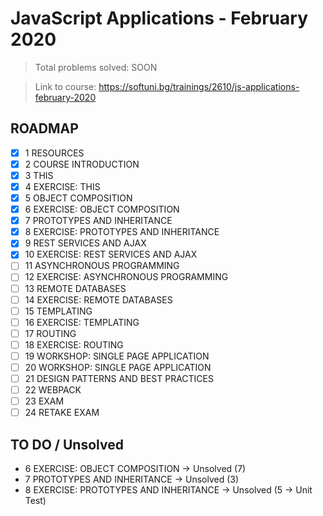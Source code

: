 # JavaScript Applications - February 2020

> Total problems solved: SOON

> Link to course: https://softuni.bg/trainings/2610/js-applications-february-2020

## ROADMAP

-   [x] 1 RESOURCES
-   [x] 2 COURSE INTRODUCTION
-   [x] 3 THIS
-   [x] 4 EXERCISE: THIS
-   [x] 5 OBJECT COMPOSITION
-   [x] 6 EXERCISE: OBJECT COMPOSITION
-   [x] 7 PROTOTYPES AND INHERITANCE
-   [x] 8 EXERCISE: PROTOTYPES AND INHERITANCE
-   [x] 9 REST SERVICES AND AJAX
-   [x] 10 EXERCISE: REST SERVICES AND AJAX
-   [ ] 11 ASYNCHRONOUS PROGRAMMING
-   [ ] 12 EXERCISE: ASYNCHRONOUS PROGRAMMING
-   [ ] 13 REMOTE DATABASES
-   [ ] 14 EXERCISE: REMOTE DATABASES
-   [ ] 15 TEMPLATING
-   [ ] 16 EXERCISE: TEMPLATING
-   [ ] 17 ROUTING
-   [ ] 18 EXERCISE: ROUTING
-   [ ] 19 WORKSHOP: SINGLE PAGE APPLICATION
-   [ ] 20 WORKSHOP: SINGLE PAGE APPLICATION
-   [ ] 21 DESIGN PATTERNS AND BEST PRACTICES
-   [ ] 22 WEBPACK
-   [ ] 23 EXAM
-   [ ] 24 RETAKE EXAM

## TO DO / Unsolved

-   6 EXERCISE: OBJECT COMPOSITION -> Unsolved (7)
-   7 PROTOTYPES AND INHERITANCE -> Unsolved (3)
-   8 EXERCISE: PROTOTYPES AND INHERITANCE -> Unsolved (5 -> Unit Test)
